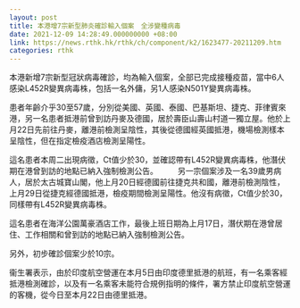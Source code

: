 ```yaml
---
layout: post
title: 本港增7宗新型肺炎確診輸入個案　全涉變種病毒
date: 2021-12-09 14:28:49.000000000 +08:00
link: https://news.rthk.hk/rthk/ch/component/k2/1623477-20211209.htm
categories: rthk
---
```


本港新增7宗新型冠狀病毒確診，均為輸入個案，全部已完成接種疫苗，當中6人感染L452R變異病毒株，包括一名外傭，另1人感染N501Y變異病毒株。

​患者年齡介乎30至57歲，分別從美國、英國、泰國、巴基斯坦、捷克、菲律賓來港，另一名患者抵港前曾到訪丹麥及德國，居於壽臣山壽山村道一獨立屋。他於上月22日先前往丹麥，離港前檢測呈陰性，其後從德國經英國抵港，機場檢測樣本呈陰性，但在指定檢疫酒店檢測呈陽性。

這名患者本周二出現病徵，Ct值少於30，並確認帶有L452R變異病毒株，他潛伏期在港曾到訪的地點已納入強制檢測公告。
　　 
另一宗個案涉及一名39歲男病人，居於太古城寶山閣，他上月20日經德國前往捷克共和國，離港前檢測陰性，上月29日從捷克經德國抵港，檢疫期間檢測呈陽性。他沒有病徵，Ct值少於30，同樣帶有L452R變異病毒株。

這名患者在海洋公園萬豪酒店工作，最後上班日期為上月17日，潛伏期在港曾居住、工作相關和曾到訪的地點已納入強制檢測公告。

另外，初步確診個案少於10宗。

衞生署表示，由於印度航空營運在本月5日由印度德里抵港的航班，有一名乘客經抵港檢測確診，以及有一名乘客未能符合規例指明的條件，署方禁止印度航空營運的客機，從今日至本月22日由德里抵港。
